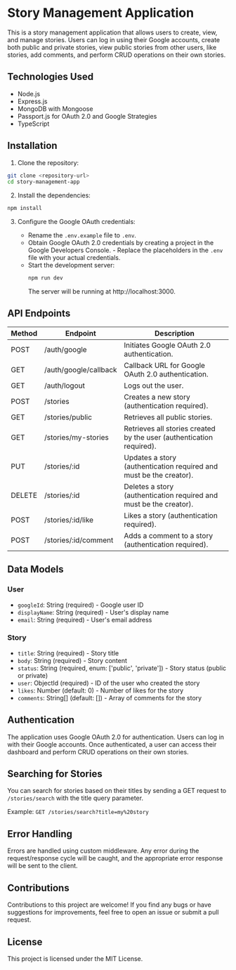 # Story Management Application

This is a story management application that allows users to create, view, and manage stories. Users can log in using their Google accounts, create both public and private stories, view public stories from other users, like stories, add comments, and perform CRUD operations on their own stories.

## Technologies Used

- Node.js
- Express.js
- MongoDB with Mongoose
- Passport.js for OAuth 2.0 and Google Strategies
- TypeScript

## Installation

1. Clone the repository:

```bash
git clone <repository-url>
cd story-management-app
```

2. Install the dependencies:

```bash
npm install
```

3. Configure the Google OAuth credentials:

   - Rename the `.env.example` file to `.env`.
   - Obtain Google OAuth 2.0 credentials by creating a project in the Google Developers Console. - Replace the placeholders in the `.env` file with your actual credentials.
   - Start the development server:
     ```bash
     npm run dev
     ```
     The server will be running at http://localhost:3000.

## API Endpoints

| Method | Endpoint              | Description                                                          |
| ------ | --------------------- | -------------------------------------------------------------------- |
| POST   | /auth/google          | Initiates Google OAuth 2.0 authentication.                           |
| GET    | /auth/google/callback | Callback URL for Google OAuth 2.0 authentication.                    |
| GET    | /auth/logout          | Logs out the user.                                                   |
| POST   | /stories              | Creates a new story (authentication required).                       |
| GET    | /stories/public       | Retrieves all public stories.                                        |
| GET    | /stories/my-stories   | Retrieves all stories created by the user (authentication required). |
| PUT    | /stories/:id          | Updates a story (authentication required and must be the creator).   |
| DELETE | /stories/:id          | Deletes a story (authentication required and must be the creator).   |
| POST   | /stories/:id/like     | Likes a story (authentication required).                             |
| POST   | /stories/:id/comment  | Adds a comment to a story (authentication required).                 |

## Data Models

### User

- `googleId`: String (required) - Google user ID
- `displayName`: String (required) - User's display name
- `email`: String (required) - User's email address

### Story

- `title`: String (required) - Story title
- `body`: String (required) - Story content
- `status`: String (required, enum: ['public', 'private']) - Story status (public or private)
- `user`: ObjectId (required) - ID of the user who created the story
- `likes`: Number (default: 0) - Number of likes for the story
- `comments`: String[] (default: []) - Array of comments for the story

## Authentication

The application uses Google OAuth 2.0 for authentication. Users can log in with their Google accounts. Once authenticated, a user can access their dashboard and perform CRUD operations on their own stories.

## Searching for Stories

You can search for stories based on their titles by sending a GET request to `/stories/search` with the title query parameter.

Example: `GET /stories/search?title=my%20story`

## Error Handling

Errors are handled using custom middleware. Any error during the request/response cycle will be caught, and the appropriate error response will be sent to the client.

## Contributions

Contributions to this project are welcome! If you find any bugs or have suggestions for improvements, feel free to open an issue or submit a pull request.

## License

This project is licensed under the MIT License.
